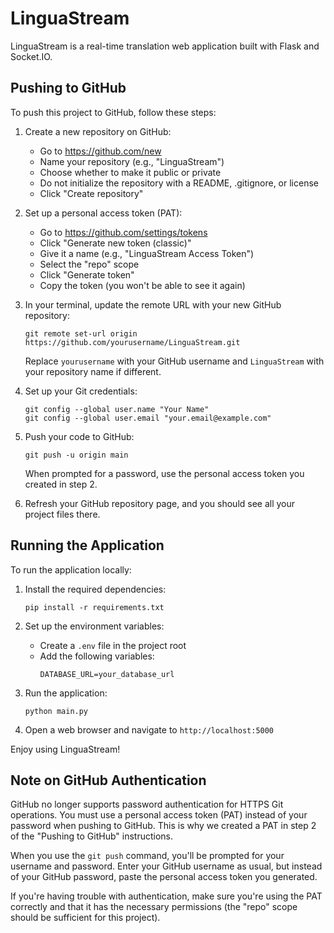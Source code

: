 # LinguaStream

LinguaStream is a real-time translation web application built with Flask and Socket.IO.

## Pushing to GitHub

To push this project to GitHub, follow these steps:

1. Create a new repository on GitHub:
   - Go to https://github.com/new
   - Name your repository (e.g., "LinguaStream")
   - Choose whether to make it public or private
   - Do not initialize the repository with a README, .gitignore, or license
   - Click "Create repository"

2. Set up a personal access token (PAT):
   - Go to https://github.com/settings/tokens
   - Click "Generate new token (classic)"
   - Give it a name (e.g., "LinguaStream Access Token")
   - Select the "repo" scope
   - Click "Generate token"
   - Copy the token (you won't be able to see it again)

3. In your terminal, update the remote URL with your new GitHub repository:
   ```
   git remote set-url origin https://github.com/yourusername/LinguaStream.git
   ```
   Replace `yourusername` with your GitHub username and `LinguaStream` with your repository name if different.

4. Set up your Git credentials:
   ```
   git config --global user.name "Your Name"
   git config --global user.email "your.email@example.com"
   ```

5. Push your code to GitHub:
   ```
   git push -u origin main
   ```
   When prompted for a password, use the personal access token you created in step 2.

6. Refresh your GitHub repository page, and you should see all your project files there.

## Running the Application

To run the application locally:

1. Install the required dependencies:
   ```
   pip install -r requirements.txt
   ```

2. Set up the environment variables:
   - Create a `.env` file in the project root
   - Add the following variables:
     ```
     DATABASE_URL=your_database_url
     ```

3. Run the application:
   ```
   python main.py
   ```

4. Open a web browser and navigate to `http://localhost:5000`

Enjoy using LinguaStream!

## Note on GitHub Authentication

GitHub no longer supports password authentication for HTTPS Git operations. You must use a personal access token (PAT) instead of your password when pushing to GitHub. This is why we created a PAT in step 2 of the "Pushing to GitHub" instructions.

When you use the `git push` command, you'll be prompted for your username and password. Enter your GitHub username as usual, but instead of your GitHub password, paste the personal access token you generated.

If you're having trouble with authentication, make sure you're using the PAT correctly and that it has the necessary permissions (the "repo" scope should be sufficient for this project).
